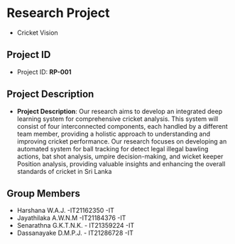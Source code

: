 # Research Project
- Cricket Vision

## Project ID
- Project ID: **RP-001**

## Project Description
- **Project Description**: Our research aims to develop an integrated deep learning system for comprehensive cricket analysis. This system will consist of four interconnected components, each 
handled by a different team member, providing a holistic approach to understanding 
and improving cricket performance.
Our research focuses on developing an automated system for ball tracking for detect legal illegal bawling actions, bat shot analysis, umpire decision-making, and wicket keeper Position analysis, providing valuable insights and enhancing the overall standards of cricket in Sri Lanka


## Group Members
- Harshana W.A.J. -IT21162350 -IT
- Jayathilaka A.W.N.M -IT21184376 -IT
- Senarathna G.K.T.N.K. - IT21359224 -IT
- Dassanayake D.M.P.J.  - IT21286728 -IT



